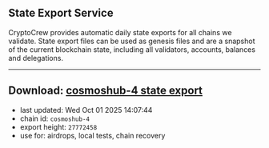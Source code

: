 ## State Export Service
CryptoCrew provides automatic daily state exports for all chains we validate. State export files can be used as genesis files and are a snapshot of the current blockchain state, including all validators, accounts, balances and delegations.

---
**Download: [cosmoshub-4 state export](https://dl-eu2.ccvalidators.com/SERVICE/cosmoshub/cosmoshub-4_export_27772458.json)**
---

- last updated: Wed Oct 01 2025 14:07:44
- chain id: `cosmoshub-4`
- export height: `27772458`
- use for: airdrops, local tests, chain recovery
